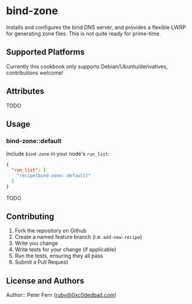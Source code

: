 # bind-zone

Installs and configures the bind DNS server, and provides a flexible LWRP for
generating zone files. This is not quite ready for prime-time.

## Supported Platforms

Currently this cookbook only supports Debian/Ubuntu/derivatives, contributions
welcome!

## Attributes

TODO

## Usage

### bind-zone::default

Include `bind-zone` in your node's `run_list`:

```json
{
  "run_list": [
    "recipe[bind-zone::default]"
  ]
}
```

TODO

## Contributing

1. Fork the repository on Github
2. Create a named feature branch (i.e. `add-new-recipe`)
3. Write you change
4. Write tests for your change (if applicable)
5. Run the tests, ensuring they all pass
6. Submit a Pull Request

## License and Authors

Author:: Peter Fern (<ruby@0xc0dedbad.com>)
